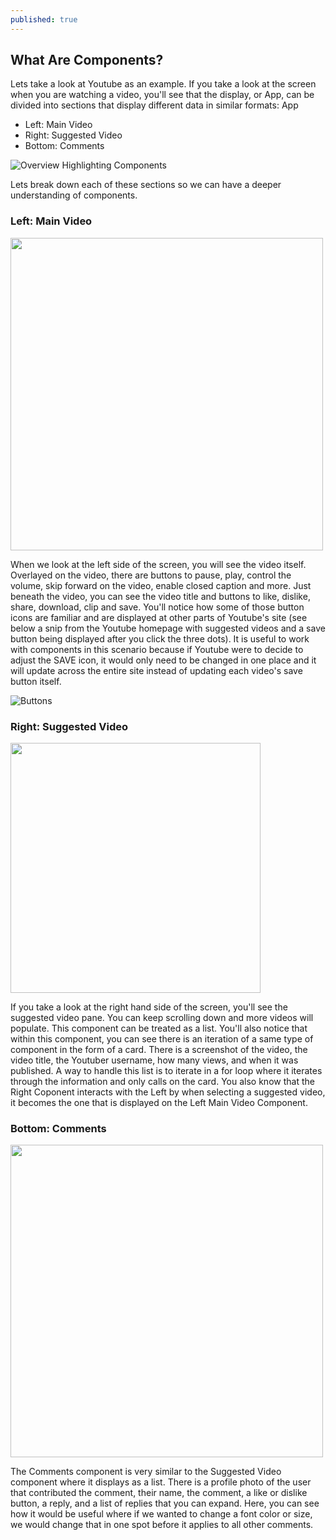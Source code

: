 ```yaml
---
published: true
---
```

## What Are Components?
Lets take a look at Youtube as an example. If you take a look at the screen when you are watching a video, you'll see that the display, or App, can be divided into sections that display different data in similar formats: 
App
- Left: Main Video 
- Right: Suggested Video
- Bottom: Comments

![Overview Highlighting Components](https://user-images.githubusercontent.com/52802563/183313985-cdc85c63-b41f-460a-a4da-2a485e57f56f.PNG)

Lets break down each of these sections so we can have a deeper understanding of components.

### Left: Main Video

<img src="https://user-images.githubusercontent.com/52802563/183315127-331c62bb-c809-4c21-a45f-6577a8793862.PNG" width="500">

When we look at the left side of the screen, you will see the video itself. Overlayed on the video, there are buttons to pause, play, control the volume, skip forward on the video, enable closed caption and more. Just beneath the video, you can see the video title and buttons to like, dislike, share, download, clip and save. 
You'll notice how some of those button icons are familiar and are displayed at other parts of Youtube's site (see below a snip from the Youtube homepage with suggested videos and a save button being displayed after you click the three dots). It is useful to work with components in this scenario because if Youtube were to decide to adjust the SAVE icon, it would only need to be changed in one place and it will update across the entire site instead of updating each video's save button itself.

![Buttons](https://user-images.githubusercontent.com/52802563/183314960-6d1aab29-d81f-41df-9bd1-ea0b4994f130.PNG)

### Right: Suggested Video

<img src="https://user-images.githubusercontent.com/52802563/183315105-e3e1d264-9b9c-4362-b9d5-769663adc097.PNG" width="400">

If you take a look at the right hand side of the screen, you'll see the suggested video pane. You can keep scrolling down and more videos will populate. This component can be treated as a list. You'll also notice that within this component, you can see there is an iteration of a same type of component in the form of a card. There is a screenshot of the video, the video title, the Youtuber username, how many views, and when it was published. A way to handle this list is to iterate in a for loop where it iterates through the information and only calls on the card. You also know that the Right Coponent interacts with the Left by when selecting a suggested video, it becomes the one that is displayed on the Left Main Video Component.


### Bottom: Comments

<img src="https://user-images.githubusercontent.com/52802563/183314567-34b5ac7f-317d-42a0-9a40-1ecb59a7cc48.PNG" width="500">

The Comments component is very similar to the Suggested Video component where it displays as a list. There is a profile photo of the user that contributed the comment, their name, the comment, a like or dislike button, a reply, and a list of replies that you can expand. Here, you can see how it would be useful where if we wanted to change a font color or size, we would change that in one spot before it applies to all other comments.
